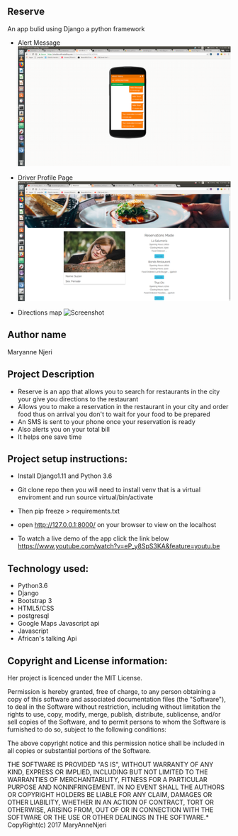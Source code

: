 ## Reserve
An app bulid using Django a python framework  

- Alert Message
![Screenshot](screen.png)

- Driver Profile Page
![Screenshot](screenshoot2.png)

- Directions map
![Screenshot](screenshoot7.png)

## Author name
Maryanne  Njeri

## Project Description

- Reserve is an app that allows you to search for restaurants in the city your give you directions to the restaurant
-  Allows you to make a reservation in the restaurant in your city and order food thus on arrival you don't
   to wait for your food to be prepared
- An SMS is sent to your phone once your reservation is ready
- Also alerts you on your total bill
- It helps one save time




## Project setup instructions:
- Install Django1.11 and Python 3.6

- Git clone repo then you will need to install venv that is a  virtual enviroment and run source virtual/bin/activate
- Then pip freeze > requirements.txt


- open http://127.0.0.1:8000/ on your browser to view on the localhost

- To watch a live demo of the app click the link below
https://www.youtube.com/watch?v=eP_y8SpS3KA&feature=youtu.be


## Technology used:
- Python3.6
- Django
- Bootstrap 3
- HTML5/CSS
- postgresql
- Google Maps Javascript api
- Javascript
- African's talking Api






## Copyright and License information:
Her  project is licenced under the MIT License.

Permission is hereby granted, free of charge, to any person obtaining a copy of this software and associated documentation files (the "Software"), to deal in the Software without restriction, including without limitation the rights to use, copy, modify, merge, publish, distribute, sublicense, and/or sell copies of the Software, and to permit persons to whom the Software is furnished to do so, subject to the following conditions:

The above copyright notice and this permission notice shall be included in all copies or substantial portions of the Software.

THE SOFTWARE IS PROVIDED "AS IS", WITHOUT WARRANTY OF ANY KIND, EXPRESS OR IMPLIED, INCLUDING BUT NOT LIMITED TO THE WARRANTIES OF MERCHANTABILITY, FITNESS FOR A PARTICULAR PURPOSE AND NONINFRINGEMENT. IN NO EVENT SHALL THE AUTHORS OR COPYRIGHT HOLDERS BE LIABLE FOR ANY CLAIM, DAMAGES OR OTHER LIABILITY, WHETHER IN AN ACTION OF CONTRACT, TORT OR OTHERWISE, ARISING FROM, OUT OF OR IN CONNECTION WITH THE SOFTWARE OR THE USE OR OTHER DEALINGS IN THE SOFTWARE.* CopyRight(c) 2017 MaryAnneNjeri
